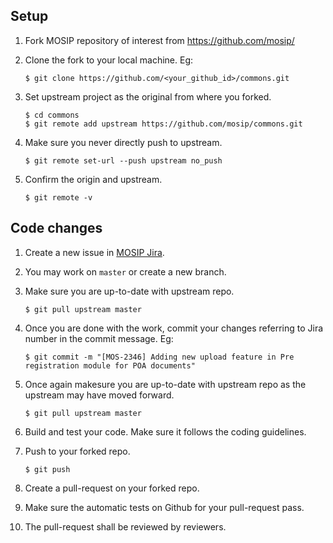 ## Setup
1. Fork MOSIP repository of interest from 
    https://github.com/mosip/

1. Clone the fork to your local machine. Eg: 
    ```
    $ git clone https://github.com/<your_github_id>/commons.git
    ```
1. Set upstream project as the original from where you forked.
    ```
    $ cd commons
    $ git remote add upstream https://github.com/mosip/commons.git
    ```

1. Make sure you never directly push to upstream.
    ```
    $ git remote set-url --push upstream no_push
    ```

1. Confirm the origin and upstream.
    ```
    $ git remote -v
    ```

## Code changes

1. Create a new issue in [MOSIP Jira](https://mosip.atlassian.net/).

1. You may work on `master` or create a new branch.

1. Make sure you are up-to-date with upstream repo. 
    ```
    $ git pull upstream master 
    ```

1. Once you are done with the work, commit your changes referring to Jira number in the commit message. Eg:
    ```
    $ git commit -m "[MOS-2346] Adding new upload feature in Pre registration module for POA documents"
    ```

1. Once again makesure you are up-to-date with upstream repo as the upstream may have moved forward. 
    ```
    $ git pull upstream master 
    ```

1. Build and test your code.  Make sure it follows the coding guidelines.

1. Push to your forked repo. 
    ``` 
    $ git push 
    ```

1. Create a pull-request on your forked repo.
	
1. Make sure the automatic tests on Github for your pull-request pass.

1. The pull-request shall be reviewed by reviewers.
